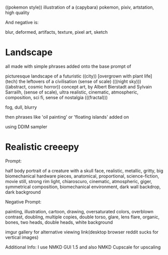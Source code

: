 ((pokemon style)) illustration of a (capybara) pokemon, pixiv, artstation, high quality

And negative is:

blur, deformed, artifacts, texture, pixel art, sketch

# Landscape
all made with simple phrases added onto the base prompt of

picturesque landscape of a futuristic ((city)) [overgrown with plant life] (tech) the leftovers of a civilisation (sense of scale) (((night sky))) ((abstract, cosmic horror)) concept art, by Albert Bierstadt and Sylvain Sarrailh, (sense of scale), ultra realistic, cinematic, atmospheric, composition, sci fi, sense of nostalgia (((fractal)))

fog, dull, blurry

then phrases like 'oil painting' or 'floating islands' added on

using DDIM sampler

# Realistic creeepy
Prompt:

half body portrait of a creature with a skull face, realistic, metallic, gritty, big biomechanical hardware pieces, anatomical, proportional, science-fiction, movie still, strong rim light, chiaroscuro, cinematic, atmospheric, giger, symmetrical composition, biomechanical environment, dark wall backdrop, dark background

Negative Prompt:

painting, illustration, cartoon, drawing, oversaturated colors, overblown contrast, doubling, multiple copies, double torso, glare, lens flare, organic, bones, two heads, double heads, white background

imgur gallery for alternative viewing link(desktop browser reddit sucks for vertical images)

Additional Info: I use NMKD GUI 1.5 and also NMKD Cupscale for upscaling